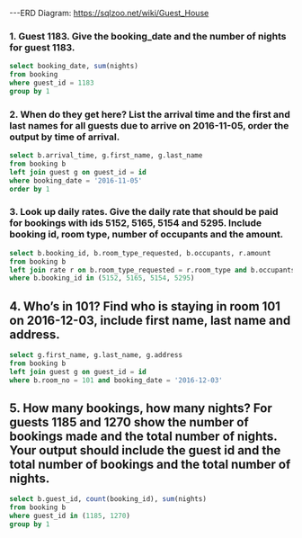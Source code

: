 ---ERD Diagram: https://sqlzoo.net/wiki/Guest_House

### 1. Guest 1183. Give the booking_date and the number of nights for guest 1183.

```SQL
select booking_date, sum(nights)
from booking 
where guest_id = 1183
group by 1
```

### 2. When do they get here? List the arrival time and the first and last names for all guests due to arrive on 2016-11-05, order the output by time of arrival.

```SQL
select b.arrival_time, g.first_name, g.last_name
from booking b 
left join guest g on guest_id = id
where booking_date = '2016-11-05'
order by 1
```

### 3. Look up daily rates. Give the daily rate that should be paid for bookings with ids 5152, 5165, 5154 and 5295. Include booking id, room type, number of occupants and the amount.

```SQL
select b.booking_id, b.room_type_requested, b.occupants, r.amount
from booking b
left join rate r on b.room_type_requested = r.room_type and b.occupants = r.occupancy
where b.booking_id in (5152, 5165, 5154, 5295)
```

## 4. Who’s in 101? Find who is staying in room 101 on 2016-12-03, include first name, last name and address.

```SQL
select g.first_name, g.last_name, g.address
from booking b
left join guest g on guest_id = id
where b.room_no = 101 and booking_date = '2016-12-03'
```

## 5. How many bookings, how many nights? For guests 1185 and 1270 show the number of bookings made and the total number of nights. Your output should include the guest id and the total number of bookings and the total number of nights.

```SQL
select b.guest_id, count(booking_id), sum(nights)
from booking b
where guest_id in (1185, 1270)
group by 1
```
